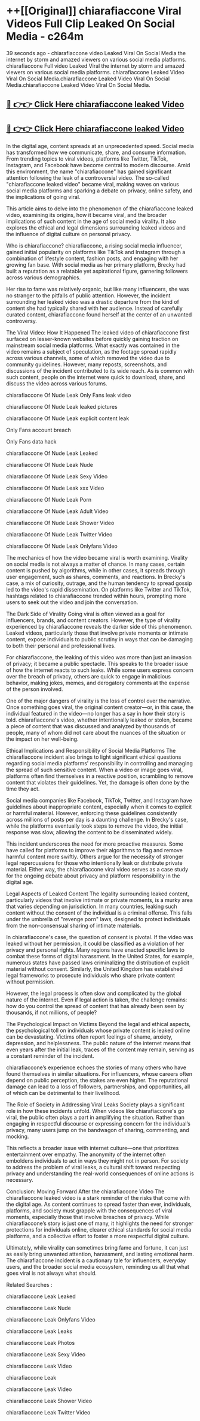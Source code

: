 # ++[[Original]] chiarafiaccone Viral Videos Full Clip Leaked On Social Media - c264m<br>

39 seconds ago - chiarafiaccone video Leaked Viral On Social Media the internet by storm and amazed viewers on various social media platforms.
chiarafiaccone Full video Leaked Viral the internet by storm and amazed viewers on various social media platforms. chiarafiaccone Leaked Video Viral On Social Media.chiarafiaccone Leaked Video Viral On Social Media.chiarafiaccone Leaked Video Viral On Social Media.<br>


## [🔴 👉👉 Click Here chiarafiaccone leaked Video ](https://onlyclips.site?title=chiarafiaccone&ref=git)

## [🔴 👉👉 Click Here chiarafiaccone leaked Video ](https://onlyclips.site?title=chiarafiaccone&ref=git)

In the digital age, content spreads at an unprecedented speed. Social media has transformed how we communicate, share, and consume information. From trending topics to viral videos, platforms like Twitter, TikTok, Instagram, and Facebook have become central to modern discourse. Amid this environment, the name "chiarafiaccone" has gained significant attention following the leak of a controversial video. The so-called "chiarafiaccone leaked video" became viral, making waves on various social media platforms and sparking a debate on privacy, online safety, and the implications of going viral.

This article aims to delve into the phenomenon of the chiarafiaccone leaked video, examining its origins, how it became viral, and the broader implications of such content in the age of social media virality. It also explores the ethical and legal dimensions surrounding leaked videos and the influence of digital culture on personal privacy.

Who is chiarafiaccone?
chiarafiaccone, a rising social media influencer, gained initial popularity on platforms like TikTok and Instagram through a combination of lifestyle content, fashion posts, and engaging with her growing fan base. With social media as her primary platform, Brecky had built a reputation as a relatable yet aspirational figure, garnering followers across various demographics.

Her rise to fame was relatively organic, but like many influencers, she was no stranger to the pitfalls of public attention. However, the incident surrounding her leaked video was a drastic departure from the kind of content she had typically shared with her audience. Instead of carefully curated content, chiarafiaccone found herself at the center of an unwanted controversy.

The Viral Video: How It Happened
The leaked video of chiarafiaccone first surfaced on lesser-known websites before quickly gaining traction on mainstream social media platforms. What exactly was contained in the video remains a subject of speculation, as the footage spread rapidly across various channels, some of which removed the video due to community guidelines. However, many reposts, screenshots, and discussions of the incident contributed to its wide reach. As is common with such content, people on the internet were quick to download, share, and discuss the video across various forums.

chiarafiaccone Of Nude Leak Only Fans leak video

chiarafiaccone Of Nude Leak leaked pictures

chiarafiaccone Of Nude Leak explicit content leak

Only Fans account breach

Only Fans data hack

chiarafiaccone Of Nude Leak Leaked

chiarafiaccone Of Nude Leak Nude

chiarafiaccone Of Nude Leak Sexy Video

chiarafiaccone Of Nude Leak xxx Video

chiarafiaccone Of Nude Leak Porn

chiarafiaccone Of Nude Leak Adult Video

chiarafiaccone Of Nude Leak Shower Video

chiarafiaccone Of Nude Leak Twitter Video

chiarafiaccone Of Nude Leak Onlyfans Video

The mechanics of how the video became viral is worth examining. Virality on social media is not always a matter of chance. In many cases, certain content is pushed by algorithms, while in other cases, it spreads through user engagement, such as shares, comments, and reactions. In Brecky's case, a mix of curiosity, outrage, and the human tendency to spread gossip led to the video's rapid dissemination. On platforms like Twitter and TikTok, hashtags related to chiarafiaccone trended within hours, prompting more users to seek out the video and join the conversation.

The Dark Side of Virality
Going viral is often viewed as a goal for influencers, brands, and content creators. However, the type of virality experienced by chiarafiaccone reveals the darker side of this phenomenon. Leaked videos, particularly those that involve private moments or intimate content, expose individuals to public scrutiny in ways that can be damaging to both their personal and professional lives.

For chiarafiaccone, the leaking of this video was more than just an invasion of privacy; it became a public spectacle. This speaks to the broader issue of how the internet reacts to such leaks. While some users express concern over the breach of privacy, others are quick to engage in malicious behavior, making jokes, memes, and derogatory comments at the expense of the person involved.

One of the major dangers of virality is the loss of control over the narrative. Once something goes viral, the original content creator—or, in this case, the individual featured in the video—no longer has a say in how their story is told. chiarafiaccone's video, whether intentionally leaked or stolen, became a piece of content that was discussed and analyzed by thousands of people, many of whom did not care about the nuances of the situation or the impact on her well-being.

Ethical Implications and Responsibility of Social Media Platforms
The chiarafiaccone incident also brings to light significant ethical questions regarding social media platforms' responsibility in controlling and managing the spread of such sensitive content. When a video or image goes viral, platforms often find themselves in a reactive position, scrambling to remove content that violates their guidelines. Yet, the damage is often done by the time they act.

Social media companies like Facebook, TikTok, Twitter, and Instagram have guidelines about inappropriate content, especially when it comes to explicit or harmful material. However, enforcing these guidelines consistently across millions of posts per day is a daunting challenge. In Brecky's case, while the platforms eventually took steps to remove the video, the initial response was slow, allowing the content to be disseminated widely.

This incident underscores the need for more proactive measures. Some have called for platforms to improve their algorithms to flag and remove harmful content more swiftly. Others argue for the necessity of stronger legal repercussions for those who intentionally leak or distribute private material. Either way, the chiarafiaccone viral video serves as a case study for the ongoing debate about privacy and platform responsibility in the digital age.

Legal Aspects of Leaked Content
The legality surrounding leaked content, particularly videos that involve intimate or private moments, is a murky area that varies depending on jurisdiction. In many countries, leaking such content without the consent of the individual is a criminal offense. This falls under the umbrella of "revenge porn" laws, designed to protect individuals from the non-consensual sharing of intimate materials.

In chiarafiaccone's case, the question of consent is pivotal. If the video was leaked without her permission, it could be classified as a violation of her privacy and personal rights. Many regions have enacted specific laws to combat these forms of digital harassment. In the United States, for example, numerous states have passed laws criminalizing the distribution of explicit material without consent. Similarly, the United Kingdom has established legal frameworks to prosecute individuals who share private content without permission.

However, the legal process is often slow and complicated by the global nature of the internet. Even if legal action is taken, the challenge remains: how do you control the spread of content that has already been seen by thousands, if not millions, of people?

The Psychological Impact on Victims
Beyond the legal and ethical aspects, the psychological toll on individuals whose private content is leaked online can be devastating. Victims often report feelings of shame, anxiety, depression, and helplessness. The public nature of the internet means that even years after the initial leak, traces of the content may remain, serving as a constant reminder of the incident.

chiarafiaccone’s experience echoes the stories of many others who have found themselves in similar situations. For influencers, whose careers often depend on public perception, the stakes are even higher. The reputational damage can lead to a loss of followers, partnerships, and opportunities, all of which can be detrimental to their livelihood.

The Role of Society in Addressing Viral Leaks
Society plays a significant role in how these incidents unfold. When videos like chiarafiaccone's go viral, the public often plays a part in amplifying the situation. Rather than engaging in respectful discourse or expressing concern for the individual’s privacy, many users jump on the bandwagon of sharing, commenting, and mocking.

This reflects a broader issue with internet culture—one that prioritizes entertainment over empathy. The anonymity of the internet often emboldens individuals to act in ways they might not in person. For society to address the problem of viral leaks, a cultural shift toward respecting privacy and understanding the real-world consequences of online actions is necessary.

Conclusion: Moving Forward After the chiarafiaccone Video
The chiarafiaccone leaked video is a stark reminder of the risks that come with the digital age. As content continues to spread faster than ever, individuals, platforms, and society must grapple with the consequences of viral moments, especially those that involve breaches of privacy. While chiarafiaccone’s story is just one of many, it highlights the need for stronger protections for individuals online, clearer ethical standards for social media platforms, and a collective effort to foster a more respectful digital culture.

Ultimately, while virality can sometimes bring fame and fortune, it can just as easily bring unwanted attention, harassment, and lasting emotional harm. The chiarafiaccone incident is a cautionary tale for influencers, everyday users, and the broader social media ecosystem, reminding us all that what goes viral is not always what should.

Related Searches :

chiarafiaccone Leak Leaked

chiarafiaccone Leak Nude

chiarafiaccone Leak Onlyfans Video

chiarafiaccone Leak Leaks

chiarafiaccone Leak Photos

chiarafiaccone Leak Sexy Video

chiarafiaccone Leak Video

chiarafiaccone Leak

chiarafiaccone Leak Video

chiarafiaccone Leak Shower Video

chiarafiaccone Leak Twitter Video

